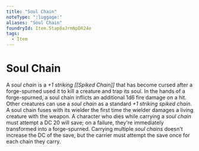 ```yaml
---
title: "Soul Chain"
noteType: ":luggage:"
aliases: "Soul Chain"
foundryId: Item.5tap8aJrmNpDR24e
tags:
  - Item
---
```


# Soul Chain

A _soul chain_ is a _+1 striking [[Spiked Chain]]_ that has become cursed after a forge-spurned used it to kill a creature and trap its soul. In the hands of a forge-spurned, a soul chain inflicts an additional 1d6 fire damage on a hit. Other creatures can use a _soul chain_ as a standard _+1 striking spiked chain_. A soul chain fuses with its wielder the first time the wielder damages a living creature with the weapon. A character who dies while carrying a _soul chain_ must attempt a DC 20 will save; on a failure, they're immediately transformed into a forge-spurned. Carrying multiple _soul chains_ doesn't increase the DC of the save, but the carrier must attempt the save once for each chain they carry.
